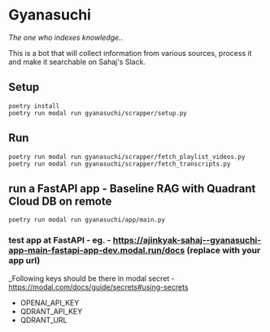 # Gyanasuchi

_The one who indexes knowledge.._

This is a bot that will collect information from various sources, process it and make it searchable on Sahaj's Slack.

## Setup

```commandline
poetry install
poetry run modal run gyanasuchi/scrapper/setup.py
```

## Run
```commandline
poetry run modal run gyanasuchi/scrapper/fetch_playlist_videos.py
poetry run modal run gyanasuchi/scrapper/fetch_transcripts.py
```

## run a FastAPI app - Baseline RAG with Quadrant Cloud DB **on remote**
```commandline
poetry run modal run gyanasuchi/app/main.py
```
### test app at FastAPI - eg. - https://ajinkyak-sahaj--gyanasuchi-app-main-fastapi-app-dev.modal.run/docs (replace with your app url)

_Following keys should be there in modal secret - https://modal.com/docs/guide/secrets#using-secrets

* OPENAI_API_KEY
* QDRANT_API_KEY
* QDRANT_URL
